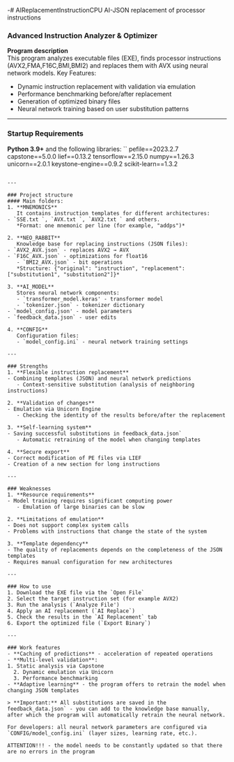 -# AIReplacementInstructionCPU
AI-JSON replacement of processor instructions
### Advanced Instruction Analyzer & Optimizer

**Program description**  
This program analyzes executable files (EXE), finds processor instructions (AVX2,FMA,F16C,BMI,BMI2) and replaces them with AVX using neural network models. Key Features:
- Dynamic instruction replacement with validation via emulation
- Performance benchmarking before/after replacement
- Generation of optimized binary files
- Neural network training based on user substitution patterns

---

### Startup Requirements
**Python 3.9+** and the following libraries:
``
pefile==2023.2.7
capstone==5.0.0
lief==0.13.2
tensorflow==2.15.0
numpy==1.26.3
unicorn==2.0.1
keystone-engine==0.9.2
scikit-learn==1.3.2
```

---

### Project structure
#### Main folders:
1. **MNEMONICS**  
   It contains instruction templates for different architectures:
- `SSE.txt `, `AVX.txt `, `AVX2.txt ` and others.  
   *Format: one mnemonic per line (for example, "addps")*

2. **NEO_RABBIT**  
   Knowledge base for replacing instructions (JSON files):
- `AVX2_AVX.json` - replaces AVX2 → AVX
- `F16C_AVX.json` - optimizations for float16
   - `BMI2_AVX.json` - bit operations  
   *Structure: {"original": "instruction", "replacement": ["substitution1", "substitution2"]}*

3. **AI_MODEL**  
   Stores neural network components:
   - `transformer_model.keras' - transformer model
   - `tokenizer.json` - tokenizer dictionary
- `model_config.json' - model parameters
- `feedback_data.json` - user edits

4. **CONFIG**  
   Configuration files:
   - `model_config.ini` - neural network training settings

---

### Strengths
1. **Flexible instruction replacement**
- Combining templates (JSON) and neural network predictions
   - Context-sensitive substitution (analysis of neighboring instructions)

2. **Validation of changes**
- Emulation via Unicorn Engine
   - Checking the identity of the results before/after the replacement

3. **Self-learning system**
- Saving successful substitutions in feedback_data.json`
   - Automatic retraining of the model when changing templates

4. **Secure export**
- Correct modification of PE files via LIEF
- Creation of a new section for long instructions

---

### Weaknesses
1. **Resource requirements**
- Model training requires significant computing power
   - Emulation of large binaries can be slow

2. **Limitations of emulation**
- Does not support complex system calls
- Problems with instructions that change the state of the system

3. **Template dependency**
- The quality of replacements depends on the completeness of the JSON templates
- Requires manual configuration for new architectures

---

### How to use
1. Download the EXE file via the `Open File`
2. Select the target instruction set (for example AVX2)
3. Run the analysis (`Analyze File')
4. Apply an AI replacement (`AI Replace`)
5. Check the results in the `AI Replacement` tab
6. Export the optimized file (`Export Binary`)

---

### Work features
- **Caching of predictions** - acceleration of repeated operations
- **Multi-level validation**:
1. Static analysis via Capstone
  2. Dynamic emulation via Unicorn
  3. Performance benchmarking
- **Adaptive learning** - the program offers to retrain the model when changing JSON templates

> **Important:** All substitutions are saved in the feedback_data.json` - you can add to the knowledge base manually, after which the program will automatically retrain the neural network.

For developers: all neural network parameters are configured via `CONFIG/model_config.ini` (layer sizes, learning rate, etc.).

ATTENTION!!! - the model needs to be constantly updated so that there are no errors in the program
